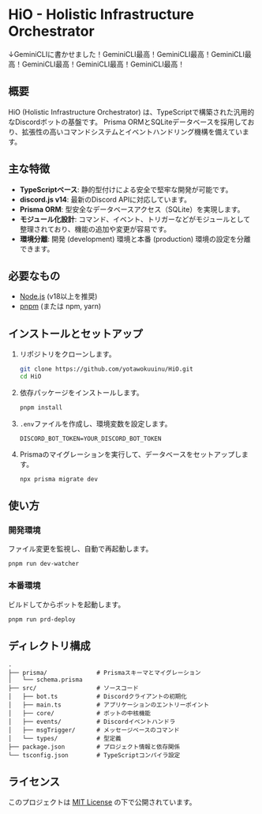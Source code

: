 # HiO - Holistic Infrastructure Orchestrator

↓GeminiCLIに書かせました！GeminiCLI最高！GeminiCLI最高！GeminiCLI最高！GeminiCLI最高！GeminiCLI最高！GeminiCLI最高！

## 概要

HiO (Holistic Infrastructure Orchestrator) は、TypeScriptで構築された汎用的なDiscordボットの基盤です。
Prisma ORMとSQLiteデータベースを採用しており、拡張性の高いコマンドシステムとイベントハンドリング機構を備えています。

## 主な特徴

- **TypeScriptベース**: 静的型付けによる安全で堅牢な開発が可能です。
- **discord.js v14**: 最新のDiscord APIに対応しています。
- **Prisma ORM**: 型安全なデータベースアクセス（SQLite）を実現します。
- **モジュール化設計**: コマンド、イベント、トリガーなどがモジュールとして整理されており、機能の追加や変更が容易です。
- **環境分離**: 開発 (development) 環境と本番 (production) 環境の設定を分離できます。

## 必要なもの

- [Node.js](https://nodejs.org/) (v18以上を推奨)
- [pnpm](https://pnpm.io/ja/) (または npm, yarn)

## インストールとセットアップ

1. リポジトリをクローンします。

    ```bash
    git clone https://github.com/yotawokuuinu/HiO.git
    cd HiO
    ```

2. 依存パッケージをインストールします。

    ```bash
    pnpm install
    ```

3. `.env`ファイルを作成し、環境変数を設定します。

    ```
    DISCORD_BOT_TOKEN=YOUR_DISCORD_BOT_TOKEN
    ```

4. Prismaのマイグレーションを実行して、データベースをセットアップします。

    ```bash
    npx prisma migrate dev
    ```

## 使い方

### 開発環境

ファイル変更を監視し、自動で再起動します。

```bash
pnpm run dev-watcher
```

### 本番環境

ビルドしてからボットを起動します。

```bash
pnpm run prd-deploy
```

## ディレクトリ構成

```
.
├── prisma/              # Prismaスキーマとマイグレーション
│   └── schema.prisma
├── src/                 # ソースコード
│   ├── bot.ts           # Discordクライアントの初期化
│   ├── main.ts          # アプリケーションのエントリーポイント
│   ├── core/            # ボットの中核機能
│   ├── events/          # Discordイベントハンドラ
│   ├── msgTrigger/      # メッセージベースのコマンド
│   └── types/           # 型定義
├── package.json         # プロジェクト情報と依存関係
└── tsconfig.json        # TypeScriptコンパイラ設定
```

## ライセンス

このプロジェクトは [MIT License](LICENSE) の下で公開されています。
